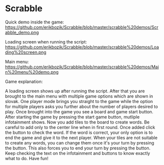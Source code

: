 # Scrabble
Quick demo inside the game: https://github.com/erikbozik/Scrabble/blob/master/scrabble%20demos/Scrabble_demo.png

Loading screen when running the script: https://github.com/erikbozik/Scrabble/blob/master/scrabble%20demos/Loading%20screen.png

Main menu: https://github.com/erikbozik/Scrabble/blob/master/scrabble%20demos/Main%20menu%20demo.png

Game explanation:

A loading screen shows up after running the script. 
After that you are brought to the main menu with multiple game options which are shown in slovak.
One player mode brings you straight to the game while the option for multiple players asks
you further about the number of players desired to play.
Once brought into the game you see a board and game start button. 
After starting the game by pressing the start game button, mutliple infotainment shows.
Now you add tiles to the board to create words. Be careful to add 
only to the center line when in first round. Once added click the button to check the word.
If the word is correct, your only option is to end the game and give it to the next player.
When your tiles are not suitable to create any words, you can change them once it's your turn by pressing the button.
This also forces you to end your turn by pressing the button. Keep checking the text on the infotainment and buttons
to know exactly what to do.
Have fun!
